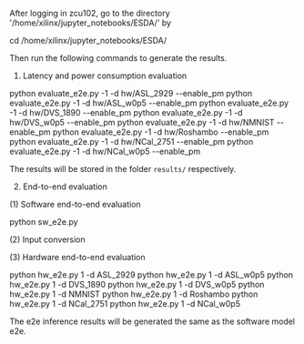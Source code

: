 
After logging in zcu102, go to the directory '/home/xilinx/jupyter_notebooks/ESDA/' by 

cd /home/xilinx/jupyter_notebooks/ESDA/

Then run the following commands to generate the results.


1. Latency and power consumption evaluation

python evaluate_e2e.py -1 -d hw/ASL_2929 --enable_pm
python evaluate_e2e.py -1 -d hw/ASL_w0p5 --enable_pm
python evaluate_e2e.py -1 -d hw/DVS_1890 --enable_pm
python evaluate_e2e.py -1 -d hw/DVS_w0p5 --enable_pm
python evaluate_e2e.py -1 -d hw/NMNIST --enable_pm
python evaluate_e2e.py -1 -d hw/Roshambo --enable_pm
python evaluate_e2e.py -1 -d hw/NCal_2751 --enable_pm
python evaluate_e2e.py -1 -d hw/NCal_w0p5 --enable_pm

The results will be stored in the folder `results/` respectively.


2. End-to-end evaluation

(1) Software end-to-end evaluation

python sw_e2e.py 


(2) Input conversion



(3) Hardware end-to-end evaluation

python hw_e2e.py 1 -d ASL_2929
python hw_e2e.py 1 -d ASL_w0p5
python hw_e2e.py 1 -d DVS_1890
python hw_e2e.py 1 -d DVS_w0p5
python hw_e2e.py 1 -d NMNIST
python hw_e2e.py 1 -d Roshambo
python hw_e2e.py 1 -d NCal_2751
python hw_e2e.py 1 -d NCal_w0p5

The e2e inference results will be generated the same as the software model e2e.




